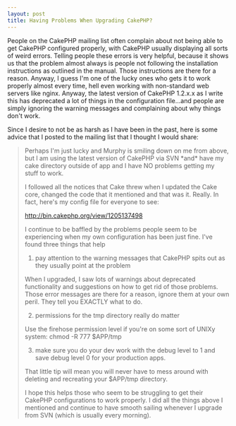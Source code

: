 ```yaml
--- 
layout: post
title: Having Problems When Upgrading CakePHP?
---
```

<p>
People on the CakePHP mailing list often complain about not being able to get CakePHP configured properly, with CakePHP usually displaying all sorts of weird errors.  Telling people these errors is very helpful, because it shows us that the problem almost always is people not following the installation instructions as outlined in the manual.  Those instructions are there for a reason.  Anyway, I guess I'm one of the lucky ones who gets it to work properly almost every time, hell even working with non-standard web servers like nginx.  Anyway, the latest version of CakePHP 1.2.x.x as I write this has deprecated a lot of things in the configuration file...and people are simply ignoring the warning messages and complaining about why things don't work.
</p>
<p>
Since I desire to not be as harsh as I have been in the past, here is some advice that I posted to the mailing list that I thought I would share:
<blockquote>
Perhaps I'm just lucky and Murphy is smiling down on me from above,
but I am using the latest version of CakePHP via SVN *and* have my
cake directory outside of app and I have NO problems getting my stuff
to work.

I followed all the notices that Cake threw when I updated the Cake
core, changed the code that it mentioned and that was it.  Really.  In
fact, here's my config file for everyone to see:

http://bin.cakephp.org/view/1205137498

I continue to be baffled by the problems people seem to be
experiencing when my own configuration has been just fine.  I've found
three things that help

1) pay attention to the warning messages that CakePHP spits out as
they usually point at the problem

When I upgraded, I saw lots of warnings about deprecated functionality
and suggestions on how to get rid of those problems.  Those error
messages are there for a reason, ignore them at your own peril.  They
tell you EXACTLY what to do.

2) permissions for the tmp directory really do matter

Use the firehose permission level if you're on some sort of UNIXy
system:  chmod -R 777 $APP/tmp

3) make sure you do your dev work with the debug level to 1 and save
debug level 0 for your production apps.

That little tip will mean you will never have to mess around with
deleting and recreating your $APP/tmp directory.

I hope this helps those who seem to be struggling to get their CakePHP
configurations to work properly.  I did all the things above I
mentioned and continue to have smooth sailing whenever I upgrade from
SVN (which is usually every morning).
</blockquote>
</p>
